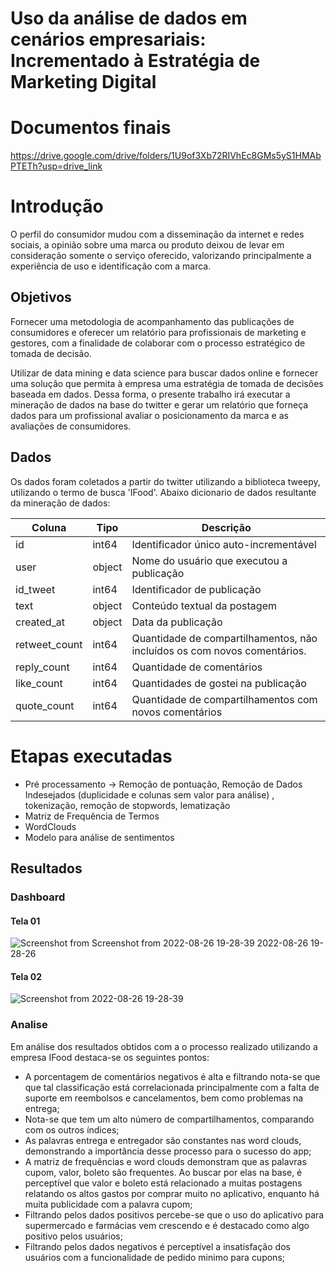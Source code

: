 ﻿
# Uso da análise de dados em cenários empresariais: Incrementado à Estratégia de Marketing Digital

# Documentos finais
https://drive.google.com/drive/folders/1U9of3Xb72RIVhEc8GMs5yS1HMAbPTETh?usp=drive_link

# Introdução

O perfil do consumidor mudou com a disseminação da internet e redes sociais, a opinião sobre uma marca ou produto deixou
de levar em consideração somente o serviço oferecido, valorizando principalmente a experiência de uso e identificação
com a marca.

## Objetivos

Fornecer uma metodologia de acompanhamento das publicações de consumidores e oferecer um
relatório para profissionais de marketing e gestores, com a finalidade de colaborar com o processo estratégico de tomada
de decisão.

Utilizar de data mining e data science para buscar dados online e fornecer uma solução que permita à empresa uma
estratégia de tomada de decisões baseada em dados. Dessa forma, o presente trabalho irá executar a mineração de dados na
base do twitter e gerar um relatório que forneça dados para um profissional avaliar o posicionamento da marca e as
avaliações de consumidores.

## Dados

Os dados foram coletados a partir do twitter utilizando a biblioteca tweepy, utilizando o termo de busca 'IFood'. Abaixo
dicionario de dados resultante da mineração de dados:

| Coluna        | Tipo   | Descrição                                                                |
|---------------|--------|--------------------------------------------------------------------------|
| id            | int64  | Identificador único auto-incrementável                                   |
| user          | object | Nome do usuário que executou a publicação                                |
| id_tweet      | int64  | Identificador de publicação                                              |
| text          | object | Conteúdo textual da postagem                                             |
| created_at    | object | Data da publicação                                                       |
| retweet_count | int64  | Quantidade de compartilhamentos, não incluídos os com novos comentários. |
| reply_count   | int64  | Quantidade de comentários                                                |
| like_count    | int64  | Quantidades de gostei na publicação                                      |
| quote_count   | int64  | Quantidade de compartilhamentos com novos comentários                    |

# Etapas executadas

- Pré processamento -> Remoção de pontuação, Remoção de Dados Indesejados (duplicidade e colunas sem valor para análise)
  , tokenização, remoção de stopwords, lematização
- Matriz de Frequência de Termos
- WordClouds
- Modelo para análise de sentimentos

## Resultados
### Dashboard
#### Tela 01
![Screenshot from ![Screenshot from 2022-08-26 19-28-39](https://user-images.githubusercontent.com/50171354/186999054-9a0229ca-c778-410b-a49c-b4dc47693350.png)
2022-08-26 19-28-26](https://user-images.githubusercontent.com/50171354/186998874-29031580-35f2-48ba-b817-af82e0116236.png)

#### Tela 02
![Screenshot from 2022-08-26 19-28-39](https://user-images.githubusercontent.com/50171354/186999424-70943ac6-5264-44e3-a7da-6ec4588c852e.png)


### Analise
Em análise dos resultados obtidos com a o processo realizado utilizando a empresa IFood destaca-se os seguintes pontos:
- A porcentagem de comentários negativos é alta e filtrando nota-se que  que tal classificação está correlacionada principalmente com a falta de suporte em reembolsos e cancelamentos, bem como problemas na entrega;
- Nota-se que tem um alto número de compartilhamentos, comparando com os outros índices;
- As palavras entrega e entregador são constantes nas word clouds, demonstrando a importância desse processo para o sucesso do app; 
- A matriz de frequências e word clouds demonstram que as palavras cupom, valor, boleto são frequentes. Ao buscar por elas na base, é perceptível que valor e boleto está relacionado a muitas postagens relatando os altos gastos por comprar muito no aplicativo, enquanto há muita publicidade com a palavra cupom;
- Filtrando pelos dados positivos percebe-se que o uso do aplicativo para supermercado e farmácias vem crescendo e é destacado como algo positivo pelos usuários;
- Filtrando pelos dados negativos é perceptível a insatisfação dos usuários com a funcionalidade de pedido minimo para cupons;
